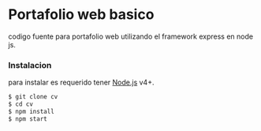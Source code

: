 # Portafolio web basico
codigo fuente para portafolio web utilizando el framework express en node js.
### Instalacion
para instalar es requerido tener [Node.js](https://nodejs.org/) v4+.
```sh
$ git clone cv
$ cd cv
$ npm install
$ npm start
```
